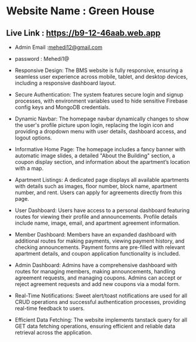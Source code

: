 
# Website Name : Green House 

## Live Link : https://b9-12-46aab.web.app

- Admin Email :mehedi12@gmail.com
- password : Mehedi1@



- Responsive Design: The BMS website is fully responsive, ensuring a seamless user experience across mobile, tablet, and desktop devices, including a responsive dashboard layout.

- Secure Authentication: The system features secure login and signup processes, with environment variables used to hide sensitive Firebase config keys and MongoDB credentials.

- Dynamic Navbar: The homepage navbar dynamically changes to show the user's profile picture upon login, replacing the login icon and providing a dropdown menu with user details, dashboard access, and logout options.

- Informative Home Page: The homepage includes a fancy banner with automatic image slides, a detailed "About the Building" section, a coupon display section, and information about the apartment’s location with a map.

- Apartment Listings: A dedicated page displays all available apartments with details such as images, floor number, block name, apartment number, and rent. Users can apply for agreements directly from this page.

- User Dashboard: Users have access to a personal dashboard featuring routes for viewing their profile and announcements. Profile details include name, image, email, and apartment agreement information.

 - Member Dashboard: Members have an expanded dashboard with additional routes for making payments, viewing payment history, and checking announcements. Payment forms are pre-filled with relevant apartment details, and coupon application functionality is included.

- Admin Dashboard: Admins have a comprehensive dashboard with routes for managing members, making announcements, handling agreement requests, and managing coupons. Admins can accept or reject agreement requests and add new coupons via a modal form.

- Real-Time Notifications: Sweet alert/toast notifications are used for all CRUD operations and successful authentication processes, providing real-time feedback to users.

- Efficient Data Fetching: The website implements tanstack query for all GET data fetching operations, ensuring efficient and reliable data retrieval across the application.
